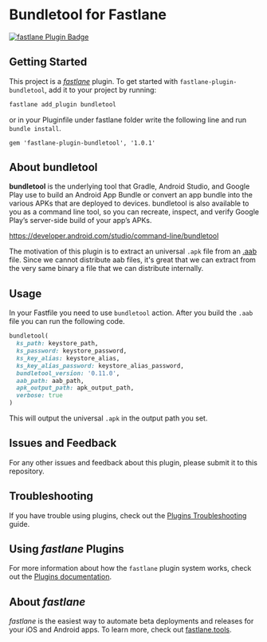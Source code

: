 # Bundletool for Fastlane

[![fastlane Plugin Badge](https://rawcdn.githack.com/fastlane/fastlane/master/fastlane/assets/plugin-badge.svg)](https://rubygems.org/gems/fastlane-plugin-bundletool)

## Getting Started

This project is a [_fastlane_](https://github.com/fastlane/fastlane) plugin. To get started with `fastlane-plugin-bundletool`, add it to your project by running:

```bash
fastlane add_plugin bundletool
```

or in your Pluginfile under fastlane folder write the following line and run `bundle install`.

```
gem 'fastlane-plugin-bundletool', '1.0.1'
```

## About bundletool

**bundletool** is the underlying tool that Gradle, Android Studio, and Google Play use to build an Android App Bundle or convert an app bundle into the various APKs that are deployed to devices. bundletool is also available to you as a command line tool, so you can recreate, inspect, and verify Google Play’s server-side build of your app’s APKs.

https://developer.android.com/studio/command-line/bundletool

The motivation of this plugin is to extract an universal `.apk` file from an [.aab](https://fileinfo.com/extension/aab) file. Since we cannot distribute aab files, it's great that we can extract from the very same binary a file that we can distribute internally.

## Usage

In your Fastfile you need to use `bundletool` action. After you build the `.aab` file you can run the following code.

```ruby
bundletool(
  ks_path: keystore_path,
  ks_password: keystore_password,
  ks_key_alias: keystore_alias,
  ks_key_alias_password: keystore_alias_password,
  bundletool_version: '0.11.0',
  aab_path: aab_path,
  apk_output_path: apk_output_path,
  verbose: true
)
```

This will output the universal `.apk` in the output path you set.

## Issues and Feedback

For any other issues and feedback about this plugin, please submit it to this repository.

## Troubleshooting

If you have trouble using plugins, check out the [Plugins Troubleshooting](https://docs.fastlane.tools/plugins/plugins-troubleshooting/) guide.

## Using _fastlane_ Plugins

For more information about how the `fastlane` plugin system works, check out the [Plugins documentation](https://docs.fastlane.tools/plugins/create-plugin/).

## About _fastlane_

_fastlane_ is the easiest way to automate beta deployments and releases for your iOS and Android apps. To learn more, check out [fastlane.tools](https://fastlane.tools).
